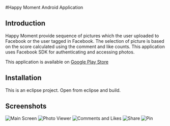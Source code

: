#Happy Moment Android Application

## Introduction
Happy Moment provide sequence of pictures which the user uploaded to Facebook or the user tagged in Facebook. The selection of picture is based on the score calculated using the comment and like counts.
This application uses Facebook SDK for authenticating and accessing photos. 

This application is available on [Google Play Store](https://play.google.com/store/apps/details?id=com.chamika.happymoment "Happy Moment")

## Installation
This is an eclipse project. Open from eclipse and build.

## Screenshots
![Main Screen](images/screen1.jpg?raw=true "Main Screen")
![Photo Viewer](images/screen2.jpg?raw=true "Photo Viewer")
![Comments and Likes](images/screen3.jpg?raw=true "Comments and Likes")
![Share](images/screen4.jpg?raw=true "Share")
![Pin](images/screen5.jpg?raw=true "Pin")
